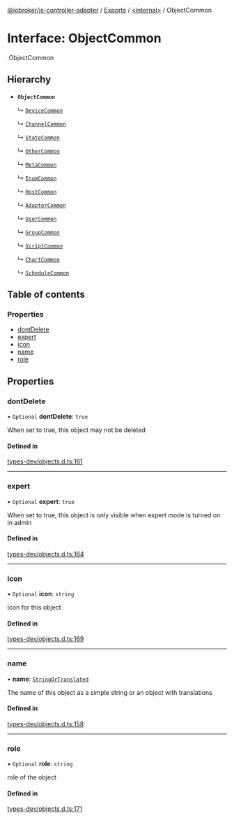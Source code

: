 [@iobroker/js-controller-adapter](../README.md) / [Exports](../modules.md) / [<internal\>](../modules/internal_.md) / ObjectCommon

# Interface: ObjectCommon

[<internal>](../modules/internal_.md).ObjectCommon

## Hierarchy

- **`ObjectCommon`**

  ↳ [`DeviceCommon`](internal_.DeviceCommon.md)

  ↳ [`ChannelCommon`](internal_.ChannelCommon.md)

  ↳ [`StateCommon`](internal_.StateCommon.md)

  ↳ [`OtherCommon`](internal_.OtherCommon.md)

  ↳ [`MetaCommon`](internal_.MetaCommon.md)

  ↳ [`EnumCommon`](internal_.EnumCommon.md)

  ↳ [`HostCommon`](internal_.HostCommon.md)

  ↳ [`AdapterCommon`](internal_.AdapterCommon.md)

  ↳ [`UserCommon`](internal_.UserCommon.md)

  ↳ [`GroupCommon`](internal_.GroupCommon.md)

  ↳ [`ScriptCommon`](internal_.ScriptCommon.md)

  ↳ [`ChartCommon`](internal_.ChartCommon.md)

  ↳ [`ScheduleCommon`](internal_.ScheduleCommon.md)

## Table of contents

### Properties

- [dontDelete](internal_.ObjectCommon.md#dontdelete)
- [expert](internal_.ObjectCommon.md#expert)
- [icon](internal_.ObjectCommon.md#icon)
- [name](internal_.ObjectCommon.md#name)
- [role](internal_.ObjectCommon.md#role)

## Properties

### dontDelete

• `Optional` **dontDelete**: ``true``

When set to true, this object may not be deleted

#### Defined in

[types-dev/objects.d.ts:161](https://github.com/ioBroker/ioBroker.js-controller/blob/548ee4ea/packages/types-dev/objects.d.ts#L161)

___

### expert

• `Optional` **expert**: ``true``

When set to true, this object is only visible when expert mode is turned on in admin

#### Defined in

[types-dev/objects.d.ts:164](https://github.com/ioBroker/ioBroker.js-controller/blob/548ee4ea/packages/types-dev/objects.d.ts#L164)

___

### icon

• `Optional` **icon**: `string`

Icon for this object

#### Defined in

[types-dev/objects.d.ts:169](https://github.com/ioBroker/ioBroker.js-controller/blob/548ee4ea/packages/types-dev/objects.d.ts#L169)

___

### name

• **name**: [`StringOrTranslated`](../modules/internal_.md#stringortranslated)

The name of this object as a simple string or an object with translations

#### Defined in

[types-dev/objects.d.ts:158](https://github.com/ioBroker/ioBroker.js-controller/blob/548ee4ea/packages/types-dev/objects.d.ts#L158)

___

### role

• `Optional` **role**: `string`

role of the object

#### Defined in

[types-dev/objects.d.ts:171](https://github.com/ioBroker/ioBroker.js-controller/blob/548ee4ea/packages/types-dev/objects.d.ts#L171)
